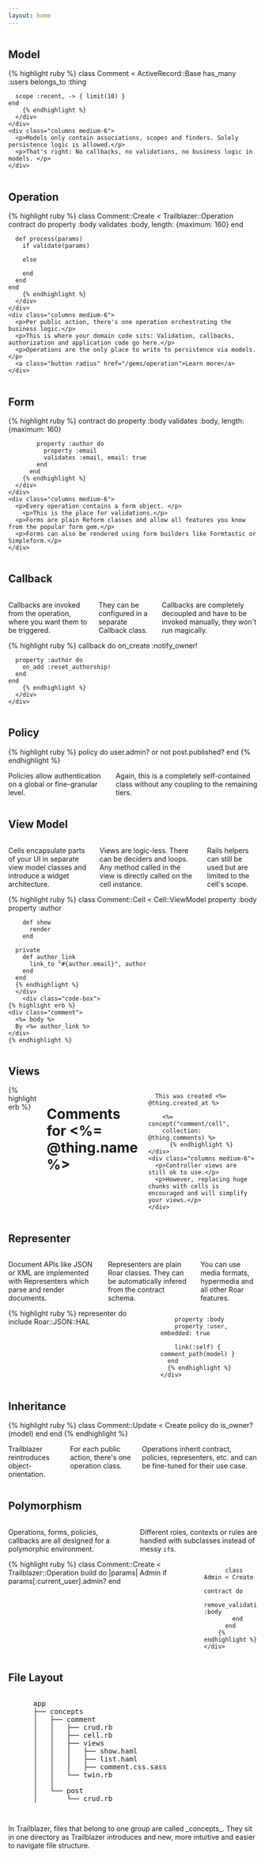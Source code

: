 ```yaml
---
layout: home
---
```


<!-- Model -->

<div class="sub-section">
  <div class="row">
    <div class="columns">
      <h2>Model</h2>
    </div>
  </div>
  <div class="row">
    <div class="columns medium-6">
      <div class="">
        {% highlight ruby %}
    class Comment < ActiveRecord::Base
      has_many   :users
      belongs_to :thing

      scope :recent, -> { limit(10) }
    end
        {% endhighlight %}
      </div>
    </div>
    <div class="columns medium-6">
      <p>Models only contain associations, scopes and finders. Solely persistence logic is allowed.</p>
      <p>That's right: No callbacks, no validations, no business logic in models. </p>
    </div>
  </div>
</div>

<!-- Operation -->

<div class="sub-section section-separator">
  <div class="row">
    <div class="columns">
      <h2>Operation</h2>
    </div>
  </div>

  <div class="row">
    <div class="columns medium-6">
      <div class="code-box">
        {% highlight ruby %}
    class Comment::Create < Trailblazer::Operation
      contract do
        property :body
        validates :body, length: {maximum: 160}
      end

      def process(params)
        if validate(params)

        else

        end
      end
    end
        {% endhighlight %}
      </div>
    </div>
    <div class="columns medium-6">
      <p>Per public action, there's one operation orchestrating the business logic.</p>
      <p>This is where your domain code sits: Validation, callbacks, authorization and application code go here.</p>
      <p>Operations are the only place to write to persistence via models.</p>
      <a class="button radius" href="/gems/operation">Learn more</a>
    </div>
  </div>
</div>

<!-- Form -->

<div class="sub-section">
  <div class="row">
    <div class="columns">
      <h2>Form</h2>
    </div>
  </div>

  <div class="row">
    <div class="columns medium-6">
      <div class="">
        {% highlight ruby %}
          contract do
            property :body
            validates :body, length: {maximum: 160}

            property :author do
              property :email
              validates :email, email: true
            end
          end
        {% endhighlight %}
      </div>
    </div>
    <div class="columns medium-6">
      <p>Every operation contains a form object. </p>
        <p>This is the place for validations.</p>
      <p>Forms are plain Reform classes and allow all features you know from the popular form gem.</p>
      <p>Forms can also be rendered using form builders like Formtastic or Simpleform.</p>
    </div>
  </div>
</div>

<!-- Callback -->

<div class="sub-section section-separator">
  <div class="row">
    <div class="columns">
      <h2>Callback</h2>
    </div>
  </div>

  <div class="row">
    <div class="columns medium-6">
      <p>Callbacks are invoked from the operation, where you want them to be triggered.</p>
      <p>They can be configured in a separate Callback class.</p>
      <p>Callbacks are completely decoupled and have to be invoked manually, they won't run magically.</p>
    </div>
    <div class="columns medium-6">
        <div class="code-box">
        {% highlight ruby %}
    callback do
      on_create :notify_owner!

      property :author do
        on_add :reset_authorship!
      end
    end
        {% endhighlight %}
      </div>
    </div>
  </div>
</div>

<!-- Policy -->

<div class="sub-section">
  <div class="row">
    <div class="columns">
      <h2>Policy</h2>
    </div>
  </div>
  <div class="row">
    <div class="columns medium-6">
      <div class="left-code">
        {% highlight ruby %}
    policy do
      user.admin? or not post.published?
    end
        {% endhighlight %}
      </div>
    </div>
    <div class="columns medium-6">
      <p>Policies allow authentication on a global or fine-granular level.</p>
      <p>Again, this is a completely self-contained class without any coupling to the remaining tiers.</p>
    </div>
  </div>
</div>


<!-- View Model -->

<div class="sub-section section-separator">
  <div class="row">
    <div class="columns">
      <h2>View Model</h2>
    </div>
  </div>
  <div class="row">
    <div class="columns medium-6">
      <p>Cells encapsulate parts of your UI in separate view model classes and introduce a widget architecture.</p>
      <p>Views are logic-less. There can be deciders and loops. Any method called in the view is directly called on the cell instance.</p>
      <p>Rails helpers can still be used but are limited to the cell's scope.</p>
    </div>
    <div class="columns medium-6">
      <div class="code-box">
          {% highlight ruby %}
      class Comment::Cell < Cell::ViewModel
        property :body
        property :author

        def show
          render
        end

      private
        def author_link
          link_to "#{author.email}", author
        end
      end
      {% endhighlight %}
      </div>
        <div class="code-box">
    {% highlight erb %}
    <div class="comment">
      <%= body %>
      By <%= author_link %>
    </div>
    {% endhighlight %}
  </div>
</div>
</div>
</div>


<!-- View Model -->

<div class="sub-section">
  <div class="row">
    <div class="columns">
      <h2>Views</h2>
    </div>
  </div>
  <div class="row">
    <div class="columns medium-6">
      {% highlight erb %}
      <h1>Comments for <%= @thing.name %></h1>

      This was created <%= @thing.created_at %>

        <%= concept("comment/cell",
        collection: @thing.comments) %>
          {% endhighlight %}
    </div>
    <div class="columns medium-6">
      <p>Controller views are still ok to use.</p>
      <p>However, replacing huge chunks with cells is encouraged and will simplify your views.</p>
    </div>
  </div>
</div>

<!-- Representer -->

<div class="sub-section section-separator">
  <div class="row">
    <div class="columns">
      <h2>Representer</h2>
    </div>
  </div>
  <div class="row">
    <div class="columns medium-6">
      <p>Document APIs like JSON or XML are implemented with Representers which parse and render documents.</p>
      <p>Representers are plain Roar classes. They can be automatically infered from the contract schema.</p>
      <p>You can use media formats, hypermedia and all other Roar features.</p>
    </div>
    <div class="columns medium-6">
      {% highlight ruby %}
      representer do
        include Roar::JSON::HAL

        property :body
        property :user, embedded: true

        link(:self) { comment_path(model) }
      end
      {% endhighlight %}
    </div>
  </div>
</div>

<!-- Inheritance -->

<div class="sub-section">
  <div class="row">
    <div class="columns">
      <h2>Inheritance</h2>
    </div>
  </div>


  <div class="row">
    <div class="columns medium-6">
      {% highlight ruby %}
        class Comment::Update < Create
        policy do
          is_owner?(model)
        end
        end
      {% endhighlight %}
    </div>
    <div class="columns medium-6">
      <p>Trailblazer reintroduces object-orientation.</p>
      <p>For each public action, there's one operation class.</p>
      <p>Operations inherit contract, policies, representers, etc. and can be fine-tuned for their use case.</p>
    </div>
  </div>
</div>

<!-- Polymorphism -->

<div class="sub-section section-separator">
  <div class="row">
    <div class="columns">
      <h2>Polymorphism</h2>
    </div>
  </div>

  <div class="row">
    <div class="columns medium-6">
      <p>Operations, forms, policies, callbacks are all designed for a polymorphic environment.</p>
      <p>Different roles, contexts or rules are handled with subclasses instead of messy <code>if</code>s.</p>
    </div>
    <div class="columns medium-6">
      {% highlight ruby %}
        class Comment::Create < Trailblazer::Operation
          build do |params|
            Admin if params[:current_user].admin?
          end

          class Admin < Create
            contract do
              remove_validations! :body
            end
          end
        {% endhighlight %}
    </div>
  </div>
</div>

<div class="sub-section">
  <div class="row">
    <div class="columns">
      <h2>File Layout</h2>
    </div>
  </div>

  <div class="row">
    <div class="columns medium-6">
      <pre>
      app
      ├── concepts
      │   ├── comment
      │   │   ├── crud.rb
      │   │   ├── cell.rb
      │   │   ├── views
      │   │   │   ├── show.haml
      │   │   │   ├── list.haml
      │   │   │   ├── comment.css.sass
      │   │   └── twin.rb
      │   │
      │   └── post
      │       └── crud.rb
      </pre>
    </div>
    <div class="columns medium-6">
      <p>
        In Trailblazer, files that belong to one group are called _concepts_. They sit in one directory as Trailblazer introduces and new, more intuitive and easier to navigate file structure.
      </p>
    </div>

  </div>
</div>

